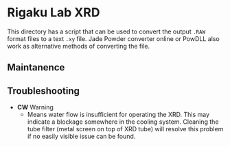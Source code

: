 # Rigaku Lab XRD

This directory has a script that can be used to convert the output `.RAW` format files to a text `.xy` file. Jade Powder converter online or PowDLL also work as alternative methods of converting the file.

## Maintanence

## Troubleshooting

- **CW** Warning
    - Means water flow is insufficient for operating the XRD. This may indicate a blockage somewhere in the cooling system. Cleaning the tube filter (metal screen on top of XRD tube) will resolve this problem if no easily visible issue can be found.
